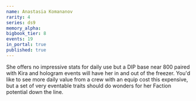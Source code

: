 ```yaml
---
name: Anastasia Komananov
rarity: 4
series: ds9
memory_alpha:
bigbook_tier: 8
events: 19
in_portal: true
published: true
---
```


She offers no impressive stats for daily use but a DIP base near 800 paired with Kira and hologram events will have her in and out of the freezer. You'd like to see more daily value from a crew with an equip cost this expensive, but a set of very eventable traits should do wonders for her Faction potential down the line.
